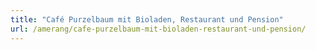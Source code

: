 ```yaml
---
title: "Café Purzelbaum mit Bioladen, Restaurant und Pension"
url: /amerang/cafe-purzelbaum-mit-bioladen-restaurant-und-pension/
---
```

